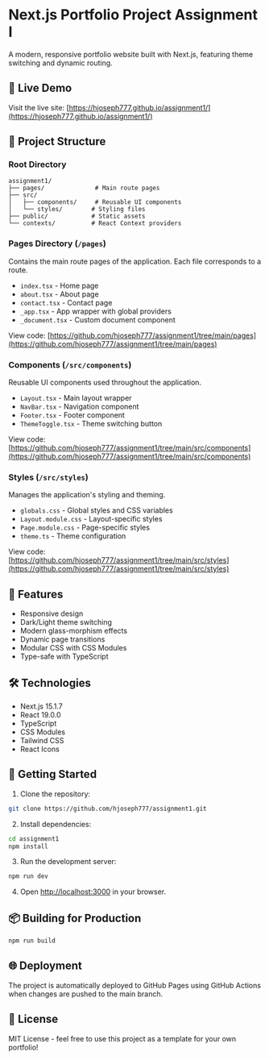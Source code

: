 # Next.js Portfolio Project Assignment I

A modern, responsive portfolio website built with Next.js, featuring theme switching and dynamic routing.

## 🚀 Live Demo
Visit the live site: [https://hjoseph777.github.io/assignment1/](https://hjoseph777.github.io/assignment1/)

## 📁 Project Structure

### Root Directory
```
assignment1/
├── pages/              # Main route pages
├── src/
│   ├── components/     # Reusable UI components
│   └── styles/        # Styling files
├── public/            # Static assets
└── contexts/          # React Context providers
```

### Pages Directory (`/pages`)
Contains the main route pages of the application. Each file corresponds to a route.

- `index.tsx` - Home page
- `about.tsx` - About page
- `contact.tsx` - Contact page
- `_app.tsx` - App wrapper with global providers
- `_document.tsx` - Custom document component

View code: [https://github.com/hjoseph777/assignment1/tree/main/pages](https://github.com/hjoseph777/assignment1/tree/main/pages)

### Components (`/src/components`)
Reusable UI components used throughout the application.

- `Layout.tsx` - Main layout wrapper
- `NavBar.tsx` - Navigation component
- `Footer.tsx` - Footer component
- `ThemeToggle.tsx` - Theme switching button

View code: [https://github.com/hjoseph777/assignment1/tree/main/src/components](https://github.com/hjoseph777/assignment1/tree/main/src/components)

### Styles (`/src/styles`)
Manages the application's styling and theming.

- `globals.css` - Global styles and CSS variables
- `Layout.module.css` - Layout-specific styles
- `Page.module.css` - Page-specific styles
- `theme.ts` - Theme configuration

View code: [https://github.com/hjoseph777/assignment1/tree/main/src/styles](https://github.com/hjoseph777/assignment1/tree/main/src/styles)

## 🎨 Features

- Responsive design
- Dark/Light theme switching
- Modern glass-morphism effects
- Dynamic page transitions
- Modular CSS with CSS Modules
- Type-safe with TypeScript

## 🛠️ Technologies

- Next.js 15.1.7
- React 19.0.0
- TypeScript
- CSS Modules
- Tailwind CSS
- React Icons

## 🚀 Getting Started

1. Clone the repository:
```bash
git clone https://github.com/hjoseph777/assignment1.git
```

2. Install dependencies:
```bash
cd assignment1
npm install
```

3. Run the development server:
```bash
npm run dev
```

4. Open [http://localhost:3000](http://localhost:3000) in your browser.

## 📦 Building for Production

```bash
npm run build
```

## 🌐 Deployment

The project is automatically deployed to GitHub Pages using GitHub Actions when changes are pushed to the main branch.

## 📝 License

MIT License - feel free to use this project as a template for your own portfolio!

